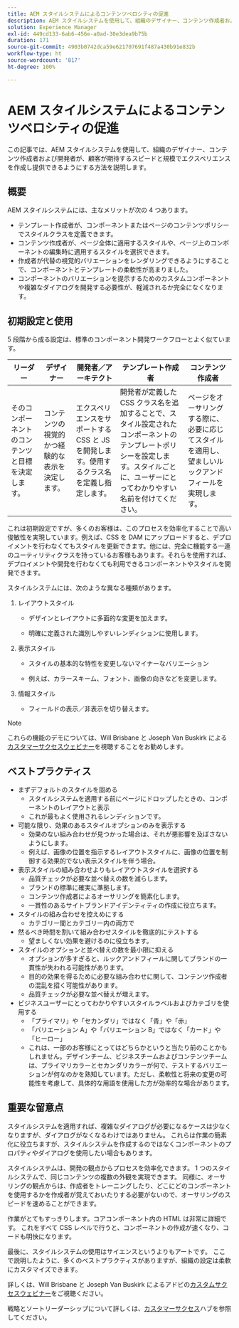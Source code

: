 ```yaml
---
title: AEM スタイルシステムによるコンテンツベロシティの促進
description: AEM スタイルシステムを使用して、組織のデザイナー、コンテンツ作成者および開発者が、顧客が期待するスピードと規模でエクスペリエンスを作成し提供できるようにする方法を説明します。
solution: Experience Manager
exl-id: 449cd133-6ab6-456e-a0ad-30e3dea9b75b
duration: 171
source-git-commit: 4903b0742dca59e621707691f487a430b91e832b
workflow-type: ht
source-wordcount: '817'
ht-degree: 100%

---
```


# AEM スタイルシステムによるコンテンツベロシティの促進

この記事では、AEM スタイルシステムを使用して、組織のデザイナー、コンテンツ作成者および開発者が、顧客が期待するスピードと規模でエクスペリエンスを作成し提供できるようにする方法を説明します。

## 概要

AEM スタイルシステムには、主なメリットが次の 4 つあります。

* テンプレート作成者が、コンポーネントまたはページのコンテンツポリシーでスタイルクラスを定義できます。
* コンテンツ作成者が、ページ全体に適用するスタイルや、ページ上のコンポーネントの編集時に適用するスタイルを選択できます。
* 作成者が代替の視覚的バリエーションをレンダリングできるようにすることで、コンポーネントとテンプレートの柔軟性が高まりました。
* コンポーネントのバリエーションを提示するためのカスタムコンポーネントや複雑なダイアログを開発する必要性が、軽減されるか完全になくなります。

## 初期設定と使用

5 段階から成る設定は、標準のコンポーネント開発ワークフローとよく似ています。

| **リーダー** | **デザイナー** | **開発者／アーキテクト** | **テンプレート作成者** | **コンテンツ作成者** |
| --- | --- | --- | --- | --- |
| そのコンポーネントのコンテンツと目標を決定します。 | コンテンツの視覚的かつ経験的な表示を決定します。 | エクスペリエンスをサポートする CSS と JS を開発します。使用するクラス名を定義し指定します。 | 開発者が定義した CSS クラス名を追加することで、スタイル設定されたコンポーネントのテンプレートポリシーを設定します。スタイルごとに、ユーザーにとってわかりやすい名前を付けてください。 | ページをオーサリングする際に、必要に応じてスタイルを適用し、望ましいルックアンドフィールを実現します。 |

これは初期設定ですが、多くのお客様は、このプロセスを効率化することで高い俊敏性を実現しています。例えば、CSS を DAM にアップロードすると、デプロイメントを行わなくてもスタイルを更新できます。他には、完全に機能する一連のユーティリティクラスを持っているお客様もあります。それらを使用すれば、デプロイメントや開発を行わなくても利用できるコンポーネントやスタイルを開発できます。

スタイルシステムには、次のような異なる種類があります。

1. レイアウトスタイル

   * デザインとレイアウトに多面的な変更を加えます。

   * 明確に定義された識別しやすいレンディションに使用します。

1. 表示スタイル
   * スタイルの基本的な特性を変更しないマイナーなバリエーション

   * 例えば、カラースキーム、フォント、画像の向きなどを変更します。

1. 情報スタイル

   * フィールドの表示／非表示を切り替えます。

>[!NOTE]
>
>これらの機能のデモについては、Will Brisbane と Joseph Van Buskirk による[カスタマーサクセスウェビナー](https://adobecustomersuccess.adobeconnect.com/pob610c9mffjmp4/)を視聴することをお勧めします。

## ベストプラクティス

* まずデフォルトのスタイルを固める
   * スタイルシステムを適用する前にページにドロップしたときの、コンポーネントのレイアウトと表示
   * これが最もよく使用されるレンディションです。
* 可能な限り、効果のあるスタイルオプションのみを表示する
   * 効果のない組み合わせが見つかった場合は、それが悪影響を及ぼさないようにします。
   * 例えば、画像の位置を指示するレイアウトスタイルに、画像の位置を制御する効果的でない表示スタイルを伴う場合。
* 表示スタイルの組み合わせよりもレイアウトスタイルを選択する
   * 品質チェックが必要な並べ替えの数を減らします。
   * ブランドの標準に確実に準拠します。
   * コンテンツ作成者によるオーサリングを簡素化します。
   * 一貫性のあるサイトブランドアイデンティティの作成に役立ちます。
* スタイルの組み合わせを控えめにする
   * カテゴリー間とカテゴリー内の両方で
* 然るべき時間を割いて組み合わせスタイルを徹底的にテストする
   * 望ましくない効果を避けるのに役立ちます。
* スタイルのオプションと並べ替えの数を最小限に抑える
   * オプションが多すぎると、ルックアンドフィールに関してブランドの一貫性が失われる可能性があります。
   * 目的の効果を得るために必要な組み合わせに関して、コンテンツ作成者の混乱を招く可能性があります。
   * 品質チェックが必要な並べ替えが増えます。
* ビジネスユーザーにとってわかりやすいスタイルラベルおよびカテゴリを使用する
   * 「プライマリ」や「セカンダリ」ではなく「青」や「赤」
   * 「バリエーション A」や「バリエーション B」ではなく「カード」や「ヒーロー」
   * これは、一部のお客様にとってはどちらかというと当たり前のことかもしれません。デザインチーム、ビジネスチームおよびコンテンツチームは、プライマリカラーとセカンダリカラーが何で、テストするバリエーションが何なのかを熟知しています。ただし、柔軟性と将来の変更の可能性を考慮して、具体的な用語を使用した方が効率的な場合があります。　

## 重要な留意点

スタイルシステムを適用すれば、複雑なダイアログが必要になるケースは少なくなりますが、ダイアログがなくなるわけではありません。 これらは作業の簡素化に役立ちますが、スタイルシステムを作成するのではなくコンポーネントのプロパティやダイアログを使用したい場合もあります。

スタイルシステムは、開発の観点からプロセスを効率化できます。 1 つのスタイルシステムで、同じコンテンツの複数の外観を実現できます。 同様に、オーサリングの観点からは、作成者をトレーニングしたり、どこにどのコンポーネントを使用するかを作成者が覚えておいたりする必要がないので、オーサリングのスピードを速めることができます。

作業がとてもすっきりします。コアコンポーネント内の HTML は非常に詳細です。 これをすべて CSS レベルで行うと、コンポーネントの作成が速くなり、コードも明快になります。

最後に、スタイルシステムの使用はサイエンスというよりもアートです。 ここで説明したように、多くのベストプラクティスがありますが、組織の設定は柔軟にカスタマイズできます。

詳しくは、Will Brisbane と Joseph Van Buskirk によるアドビの[カスタムサクセスウェビナー](https://adobecustomersuccess.adobeconnect.com/pob610c9mffjmp4/)をご視聴ください。

戦略とソートリーダーシップについて詳しくは、[カスタマーサクセス](https://experienceleague.adobe.com/docs/customer-success/customer-success/overview.html?lang=ja)ハブを参照してください。
